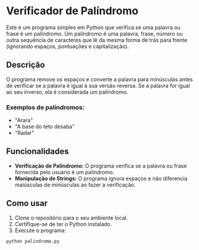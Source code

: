 # Verificador de Palíndromo

Este é um programa simples em Python que verifica se uma palavra ou frase é um palíndromo. Um palíndromo é uma palavra, frase, número ou outra sequência de caracteres que lê da mesma forma de trás para frente (ignorando espaços, pontuações e capitalização).

## Descrição

O programa remove os espaços e converte a palavra para minúsculas antes de verificar se a palavra é igual à sua versão reversa. Se a palavra for igual ao seu inverso, ela é considerada um palíndromo.

### Exemplos de palíndromos:

- "Arara"
- "A base do teto desaba"
- "Radar"

## Funcionalidades

- **Verificação de Palíndromo:** O programa verifica se a palavra ou frase fornecida pelo usuário é um palíndromo.
- **Manipulação de Strings:** O programa ignora espaços e não diferencia maiúsculas de minúsculas ao fazer a verificação.

## Como usar

1. Clone o repositório para o seu ambiente local.
2. Certifique-se de ter o Python instalado.
3. Execute o programa:

```bash
python palindromo.py
